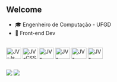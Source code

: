 ## Welcome


- 🎓 Engenheiro de Computação - UFGD
- 🌱 Front-end Dev

<div style="display: inline_block"><br>
  <img align="center" alt="JV-Js" height="30" width="40" src="https://icongr.am/devicon/javascript-plain.svg?size=124&color=000">
  <img align="center" alt="JV-CSS" height="30" width="40" src="https://icongr.am/devicon/css3-plain.svg?color=000">
  <img align="center" alt="JV-HTML" height="30" width="40" src="https://icongr.am/devicon/html5-plain.svg?color=000">
  <img align="center" alt="JV-NODE" height="30" width="40" src="https://icongr.am/devicon/nodejs-plain.svg?size=127&color=000">
  <img align="center" alt="JV-NEXT" height="30" width="40" src="https://cdn.jsdelivr.net/gh/devicons/devicon/icons/nextjs/nextjs-original.svg">
  <img align="center" alt="JV-NEST" height="30" width="40" src="https://cdn.jsdelivr.net/gh/devicons/devicon/icons/nestjs/nestjs-plain.svg">
</div>

  ##

  <a href="https://instagram.com/jvhermes" target="_blank"><img src="https://img.shields.io/badge/-Instagram-%23E4405F?style=for-the-badge&logo=instagram&logoColor=white" target="_blank"></a>
  <a href="https://www.linkedin.com/in/jo%C3%A3o-victor-hermes-dos-santos-b97457224/" target="_blank"><img src="https://img.shields.io/badge/-LinkedIn-%230077B5?style=for-the-badge&logo=linkedin&logoColor=white" target="_blank"></a> 
  
